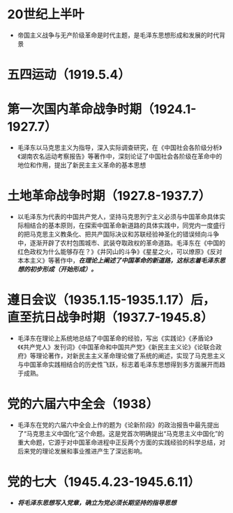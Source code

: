 # 20世纪上半叶
- 帝国主义战争与无产阶级革命是时代主题，是毛泽东思想形成和发展的时代背景
# 五四运动（1919.5.4）
# 第一次国内革命战争时期（1924.1-1927.7）
- 毛泽东以马克思主义为指导，深入实际调查研究，在《中国社会各阶级分析》《湖南农名运动考察报告》等著作中，深刻论证了中国社会各阶级在革命中的地位和作用，提出了新民主主义革命的基本思想
# 土地革命战争时期（1927.8-1937.7）
- 以毛泽东为代表的中国共产党人，坚持马克思列宁主义必须与中国革命具体实际相结合的基本原则，在探索中国革命新道路的具体实践中，同党内一度盛行的把马克思主义教条化、把共产国际决议和苏联经验神圣化的错误倾向斗争中，逐渐开辟了农村包围城市、武装夺取政权的革命道路。毛泽东在《中国的红色政权为什么能够存在？》《井冈山的斗争》《星星之火，可以燎原》《反对本本主义》等著作中，***在理论上阐述了中国革命的新道路，这标志着毛泽东思想的初步形成（开始形成）。***
# 遵日会议（1935.1.15-1935.1.17）后，直至抗日战争时期（1937.7-1945.8）
- 毛泽东在理论上系统地总结了中国革命的经验，写出《实践论》《矛盾论》《《共产党人》发刊词》《中国革命和中国共产党》《新民主主义论》《论联合政府》等理论著作，对新民主主义革命理论做了系统的阐述，实现了马克思主义与中国革命实践相结合的历史性飞跃，标志着毛泽东思想得到多方面展开而趋于成熟。
# 党的六届六中全会（1938）
- 毛泽东在党的六届六中全会上作的题为《论新阶段》的政治报告中最先提出了“马克思主义中国化”这个命题。这是党首次明确提出“马克思主义中国化”的重大命题，它源于对中国革命进程中正反两个方面的实践经验的科学总结，对后来党的理论发展和事业推进产生了深远影响。
# 党的七大（1945.4.23-1945.6.11）
- ***将毛泽东思想写入党章，确立为党必须长期坚持的指导思想***